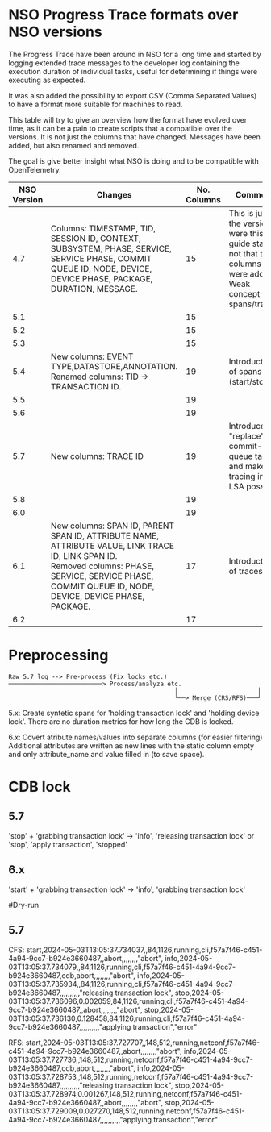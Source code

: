 # NSO Progress Trace formats over NSO versions

The Progress Trace have been around in NSO for a long time and started by logging extended trace messages to the developer log containing the execution duration of individual tasks, useful for determining if things were executing as expected.

It was also added the possibility to export CSV (Comma Separated Values) to have a format more suitable for machines to read.

This table will try to give an overview how the format have evolved over time, as it can be a pain to create scripts that a compatible over the versions. It is not just the columns that have changed. Messages have been added, but also renamed and removed.

The goal is give better insight what NSO is doing and to be compatible with OpenTelemetry.

| NSO Version | Changes                                                                                                                                                                                                       | No. Columns | Comment                                                                                                  |
| ----------- | ------------------------------------------------------------------------------------------------------------------------------------------------------------------------------------------------------------- | ----------- | -------------------------------------------------------------------------------------------------------- |
| 4.7         | Columns: TIMESTAMP, TID, SESSION ID, CONTEXT, SUBSYSTEM, PHASE, SERVICE, SERVICE PHASE, COMMIT QUEUE ID, NODE, DEVICE, DEVICE PHASE, PACKAGE, DURATION, MESSAGE.                                              | 15          | This is just the version were this guide start, not that the columns were added. Weak concept of spans/traces. |
| 5.1         |                                                                                                                                                                                                               | 15          |                                                                                                          |
| 5.2         |                                                                                                                                                                                                               | 15          |                                                                                                          |
| 5.3         |                                                                                                                                                                                                               | 15          |                                                                                                          |
| 5.4         | New columns: EVENT TYPE,DATASTORE,ANNOTATION.<br>Renamed columns: TID -> TRANSACTION ID.                                                                                                                      | 19          | Introduction of spans (start/stop)                                                                       |
| 5.5         |                                                                                                                                                                                                               | 19          |                                                                                                          |
| 5.6         |                                                                                                                                                                                                               | 19          |                                                                                                          |
| 5.7         | New columns: TRACE ID                                                                                                                                                                                         | 19          | Introduced to "replace" commit-queue tag and make tracing in LSA possible.                               |
| 5.8         |                                                                                                                                                                                                               | 19          |                                                                                                          |
| 6.0         |                                                                                                                                                                                                               | 19          |                                                                                                          |
| 6.1         | New columns: SPAN ID, PARENT SPAN ID, ATTRIBUTE NAME, ATTRIBUTE VALUE, LINK TRACE ID, LINK SPAN ID.<br> Removed columns: PHASE, SERVICE, SERVICE PHASE, COMMIT QUEUE ID, NODE, DEVICE, DEVICE PHASE, PACKAGE. | 17          | Introduction of traces.                                                                                                         |
| 6.2         |                                                                                                                                                                                                               | 17          |                                                                                                          |



# Preprocessing
```
Raw 5.7 log --> Pre-process (Fix locks etc.) ──────────────────────────> Process/analyza etc.
                                              │                      │
                                              └──> Merge (CRS/RFS)───┘  
```

5.x: Create syntetic spans for 'holding transaction lock' and 'holding device lock'.
     There are no duration metrics for how long the CDB is locked.
     
6.x: Covert atribute names/values into separate columns (for easier filtering)
     Additional attributes are written as new lines with the static column empty and only attribute_name and value filled in (to save space).



# CDB lock

## 5.7

'stop' + 'grabbing transaction lock' -> 'info', 'releasing transaction lock' or 'stop', 'apply transaction', 'stopped'


## 6.x

'start' + 'grabbing transaction lock' -> 'info', 'grabbing transaction lock'


#Dry-run

## 5.7

CFS:
start,2024-05-03T13:05:37.734037,,84,1126,running,cli,f57a7f46-c451-4a94-9cc7-b924e3660487,,abort,,,,,,,,"abort",
info,2024-05-03T13:05:37.734079,,84,1126,running,cli,f57a7f46-c451-4a94-9cc7-b924e3660487,cdb,abort,,,,,,,,"abort",
info,2024-05-03T13:05:37.735934,,84,1126,running,cli,f57a7f46-c451-4a94-9cc7-b924e3660487,,,,,,,,,,"releasing transaction lock",
stop,2024-05-03T13:05:37.736096,0.002059,84,1126,running,cli,f57a7f46-c451-4a94-9cc7-b924e3660487,,abort,,,,,,,,"abort",
stop,2024-05-03T13:05:37.736130,0.128458,84,1126,running,cli,f57a7f46-c451-4a94-9cc7-b924e3660487,,,,,,,,,,"applying transaction","error"

RFS:
start,2024-05-03T13:05:37.727707,,148,512,running,netconf,f57a7f46-c451-4a94-9cc7-b924e3660487,,abort,,,,,,,,"abort",
info,2024-05-03T13:05:37.727736,,148,512,running,netconf,f57a7f46-c451-4a94-9cc7-b924e3660487,cdb,abort,,,,,,,,"abort",
info,2024-05-03T13:05:37.728753,,148,512,running,netconf,f57a7f46-c451-4a94-9cc7-b924e3660487,,,,,,,,,,"releasing transaction lock",
stop,2024-05-03T13:05:37.728974,0.001267,148,512,running,netconf,f57a7f46-c451-4a94-9cc7-b924e3660487,,abort,,,,,,,,"abort",
stop,2024-05-03T13:05:37.729009,0.027270,148,512,running,netconf,f57a7f46-c451-4a94-9cc7-b924e3660487,,,,,,,,,,"applying transaction","error"
